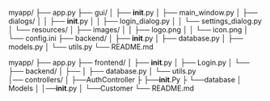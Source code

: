 myapp/
├── app.py
├── gui/
│   ├── __init__.py
│   ├── main_window.py
│   ├── dialogs/
│   │   ├── __init__.py
│   │   ├── login_dialog.py
│   │   └── settings_dialog.py
│   └── resources/
│       ├── images/
│       │   ├── logo.png
│       │   └── icon.png
│       └── config.ini
├── backend/
│   ├── __init__.py
│   ├── database.py
│   ├── models.py
│   └── utils.py
└── README.md


myapp/
├── app.py
├── frontend/
│   ├── __init__.py
│   ├── Login.py
│   └── 
├── backend/
│   ├── 
│   ├── database.py
│   └── utils.py        
│── controllers/
│   ├──AuthController
├   ├──__init__.Py
├   └──database
│   Models
│   │──__init__.py
│   └──Customer
└── README.md